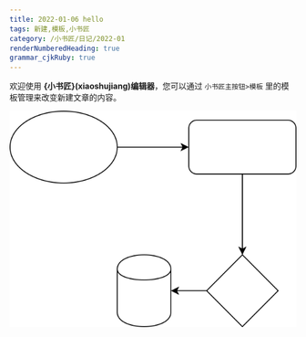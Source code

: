 ```yaml
---
title: 2022-01-06 hello
tags: 新建,模板,小书匠
category: /小书匠/日记/2022-01
renderNumberedHeading: true
grammar_cjkRuby: true
---
```



欢迎使用 **{小书匠}(xiaoshujiang)编辑器**，您可以通过 `小书匠主按钮>模板` 里的模板管理来改变新建文章的内容。

![测试](./attachments/1641460522304.drawio.svg)